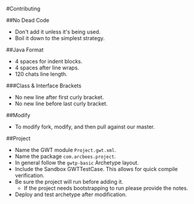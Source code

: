 #Contributing

##No Dead Code
* Don't add it unless it's being used.
* Boil it down to the simplest strategy.

##Java Format
* 4 spaces for indent blocks.
* 4 spaces after line wraps.
* 120 chats line length.

###Class & Interface Brackets
* No new line after first curly bracket. 
* No new line before last curly bracket.

##Modify
* To modify fork, modify, and then pull against our master. 

##Project
* Name the GWT module `Project.gwt.xml`.
* Name the package `com.arcbees.project`.
* In general follow the `gwtp-basic` Archetype layout.
* Include the Sandbox GWTTestCase. This allows for quick compile verification.
* Be sure the project will run before adding it. 
  * If the project needs bootstrapping to run please provide the notes.
* Deploy and test archetype after modification. 
